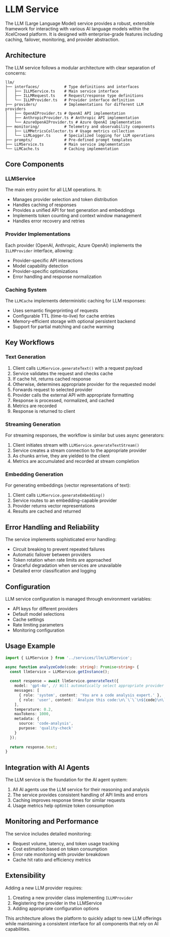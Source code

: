 # LLM Service

The LLM (Large Language Model) service provides a robust, extensible framework for interacting with various AI language models within the XcelCrowd platform. It is designed with enterprise-grade features including caching, failover, monitoring, and provider abstraction.

## Architecture

The LLM service follows a modular architecture with clear separation of concerns:

```
llm/
├── interfaces/           # Type definitions and interfaces
│   ├── ILLMService.ts    # Main service interface
│   ├── ILLMRequest.ts    # Request/response type definitions
│   └── ILLMProvider.ts   # Provider interface definition
├── providers/            # Implementations for different LLM providers
│   ├── OpenAIProvider.ts # OpenAI API implementation
│   ├── AnthropicProvider.ts # Anthropic API implementation
│   └── AzureOpenAIProvider.ts # Azure OpenAI implementation
├── monitoring/           # Telemetry and observability components
│   ├── LLMMetricsCollector.ts # Usage metrics collection
│   └── LLMLogger.ts      # Specialized logging for LLM operations
├── prompts/              # Pre-defined prompt templates
├── LLMService.ts         # Main service implementation 
└── LLMCache.ts           # Caching implementation
```

## Core Components

### LLMService

The main entry point for all LLM operations. It:
- Manages provider selection and token distribution
- Handles caching of responses
- Provides a unified API for text generation and embeddings
- Implements token counting and context window management
- Handles error recovery and retries

### Provider Implementations

Each provider (OpenAI, Anthropic, Azure OpenAI) implements the `ILLMProvider` interface, allowing:
- Provider-specific API interactions
- Model capability detection
- Provider-specific optimizations
- Error handling and response normalization

### Caching System

The `LLMCache` implements deterministic caching for LLM responses:
- Uses semantic fingerprinting of requests
- Configurable TTL (time-to-live) for cache entries
- Memory-efficient storage with optional persistent backend
- Support for partial matching and cache warming

## Key Workflows

### Text Generation

1. Client calls `LLMService.generateText()` with a request payload
2. Service validates the request and checks cache
3. If cache hit, returns cached response
4. Otherwise, determines appropriate provider for the requested model
5. Forwards request to selected provider
6. Provider calls the external API with appropriate formatting
7. Response is processed, normalized, and cached
8. Metrics are recorded
9. Response is returned to client

### Streaming Generation

For streaming responses, the workflow is similar but uses async generators:
1. Client initiates stream with `LLMService.generateTextStream()`
2. Service creates a stream connection to the appropriate provider
3. As chunks arrive, they are yielded to the client
4. Metrics are accumulated and recorded at stream completion

### Embedding Generation

For generating embeddings (vector representations of text):
1. Client calls `LLMService.generateEmbedding()`
2. Service routes to an embedding-capable provider
3. Provider returns vector representations
4. Results are cached and returned

## Error Handling and Reliability

The service implements sophisticated error handling:
- Circuit breaking to prevent repeated failures
- Automatic failover between providers
- Token rotation when rate limits are approached
- Graceful degradation when services are unavailable
- Detailed error classification and logging

## Configuration

LLM service configuration is managed through environment variables:
- API keys for different providers
- Default model selections
- Cache settings
- Rate limiting parameters
- Monitoring configuration

## Usage Example

```typescript
import { LLMService } from '../services/llm/LLMService';

async function analyzeCode(code: string): Promise<string> {
  const llmService = LLMService.getInstance();
  
  const response = await llmService.generateText({
    model: 'gpt-4o', // Will automatically select appropriate provider
    messages: [
      { role: 'system', content: 'You are a code analysis expert.' },
      { role: 'user', content: `Analyze this code:\n\`\`\`\n${code}\n\`\`\`` }
    ],
    temperature: 0.2,
    maxTokens: 1000,
    metadata: {
      source: 'code-analysis',
      purpose: 'quality-check'
    }
  });
  
  return response.text;
}
```

## Integration with AI Agents

The LLM service is the foundation for the AI agent system:
1. All AI agents use the LLM service for their reasoning and analysis
2. The service provides consistent handling of API limits and errors
3. Caching improves response times for similar requests
4. Usage metrics help optimize token consumption

## Monitoring and Performance

The service includes detailed monitoring:
- Request volume, latency, and token usage tracking
- Cost estimation based on token consumption
- Error rate monitoring with provider breakdown
- Cache hit ratio and efficiency metrics

## Extensibility

Adding a new LLM provider requires:
1. Creating a new provider class implementing `ILLMProvider`
2. Registering the provider in the LLMService
3. Adding appropriate configuration options

This architecture allows the platform to quickly adapt to new LLM offerings while maintaining a consistent interface for all components that rely on AI capabilities. 